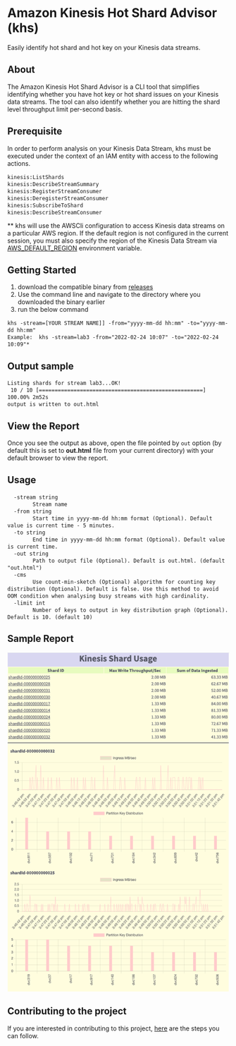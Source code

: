 # Amazon Kinesis Hot Shard Advisor (khs)
Easily identify hot shard and hot key on your Kinesis data streams.

## About
The Amazon Kinesis Hot Shard Advisor is a CLI tool that simplifies identifying whether you have hot key or hot shard issues on your Kinesis data streams. The tool can also identify whether you are hitting the shard level throughput limit per-second basis.

## Prerequisite
In order to perform analysis on your Kinesis Data Stream, khs must be executed under the context of an IAM entity with access to the following actions.

```
kinesis:ListShards
kinesis:DescribeStreamSummary
kinesis:RegisterStreamConsumer
kinesis:DeregisterStreamConsumer
kinesis:SubscribeToShard
kinesis:DescribeStreamConsumer
```

** khs will use the AWSCli configuration to access Kinesis data streams on a particular AWS region. If the default region is not configured in the current session, you must also specify the region of the Kinesis Data Stream via [AWS_DEFAULT_REGION](https://docs.aws.amazon.com/cli/latest/userguide/cli-configure-quickstart.html#cli-configure-quickstart-region) environment variable.

## Getting Started
1. download the compatible binary from [releases](https://github.com/awslabs/kinesis-hot-shard-advisor/releases)
2. Use the command line and navigate to the directory where you downloaded the binary earlier
3. run the below command
```
khs -stream=[YOUR STREAM NAME]] -from="yyyy-mm-dd hh:mm" -to="yyyy-mm-dd hh:mm"
Example:  khs -stream=lab3 -from="2022-02-24 10:07" -to="2022-02-24 10:09"* 
```
## Output sample
```
Listing shards for stream lab3...OK!
 10 / 10 [====================================================] 100.00% 2m52s
output is written to out.html
```


## View the Report
Once you see the output as above, open the file pointed by `out` option (by default this is set to **out.html** file from your current directory) with your default browser to view the report.

## Usage
```
  -stream string
    	Stream name
  -from string
    	Start time in yyyy-mm-dd hh:mm format (Optional). Default value is current time - 5 minutes.
  -to string
    	End time in yyyy-mm-dd hh:mm format (Optional). Default value is current time.
  -out string
    	Path to output file (Optional). Default is out.html. (default "out.html")
  -cms
    	Use count-min-sketch (Optional) algorithm for counting key distribution (Optional). Default is false. Use this method to avoid OOM condition when analysing busy streams with high cardinality.
  -limit int
    	Number of keys to output in key distribution graph (Optional). Default is 10. (default 10)
```

## Sample Report
![Sample Report](images/samplereport.png)

## Contributing to the project
If you are interested in contributing to this project, [here](CONTRIBUTING.md) are the steps you can follow.
